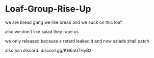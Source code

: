 # Loaf-Group-Rise-Up


we are bread gang we like bread and we suck on thic loaf 

also we don't like salad they rape us

we only released because a retard leaked it and now salads shall patch

also join discord: discord.gg/KH6aU7HyBz
